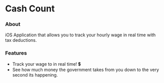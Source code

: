 # Cash Count
### About
iOS Application that allows you to track your hourly wage in real time with tax deductions.

### Features
* Track your wage to in real time! :heavy_dollar_sign:
* See how much money the government takes from you down to the very second its happening.


